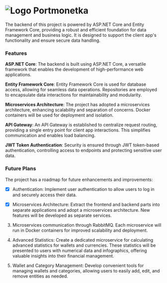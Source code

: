 # ![Logo](https://svgshare.com/i/vCb.svg) Portmonetka

The backend of this project is powered by ASP.NET Core and Entity Framework Core, providing a robust and efficient foundation for data management and business logic. It is designed to support the client app's functionality and ensure secure data handling.

### Features

**ASP.NET Core**: The backend is built using ASP.NET Core, a versatile framework that enables the development of high-performance web applications.

**Entity Framework Core**: Entity Framework Core is used for database access, allowing for seamless data operations. Repositories are employed to encapsulate data interactions for maintainability and modularity.

**Microservices Architecture**: The project has adopted a microservices architecture, enhancing scalability and separation of concerns. Docker containers will be used for deployment and isolation.

**API Gateway**: An API Gateway is established to centralize request routing, providing a single entry point for client app interactions. This simplifies communication and enables load balancing.

**JWT Token Authentication**: Security is ensured through JWT token-based authentication, controlling access to endpoints and protecting sensitive user data.

### Future Plans
The project has a roadmap for future enhancements and improvements:

- [x] Authentication: Implement user authentication to allow users to log in and securely access their data.

- [x] Microservices Architecture: Extract the frontend and backend parts into separate applications and adopt a microservices architecture. New features will be developed as separate services.

3. Microservices communication through RabbitMQ. Each microservice will run in Docker containers for improved scalability and deployment.

4. Advanced Statistics: Create a dedicated microservice for calculating advanced statistics for wallets and currencies. These statistics will be presented to users with numerical data and infographics, offering valuable insights into their financial management.

5. Wallet and Category Management: Develop convenient tools for managing wallets and categories, allowing users to easily add, edit, and remove entities as needed.
